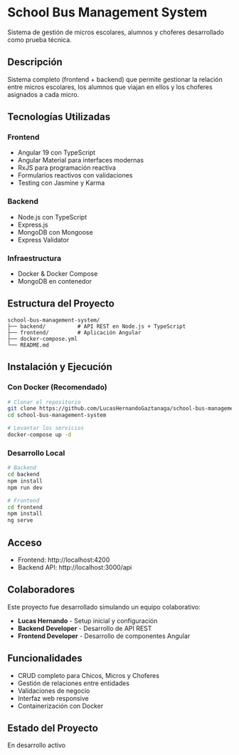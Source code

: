 # School Bus Management System

Sistema de gestión de micros escolares, alumnos y choferes desarrollado como prueba técnica.

## Descripción

Sistema completo (frontend + backend) que permite gestionar la relación entre micros escolares, los alumnos que viajan en ellos y los choferes asignados a cada micro.

## Tecnologías Utilizadas

### Frontend
- Angular 19 con TypeScript
- Angular Material para interfaces modernas
- RxJS para programación reactiva
- Formularios reactivos con validaciones
- Testing con Jasmine y Karma

### Backend
- Node.js con TypeScript
- Express.js
- MongoDB con Mongoose
- Express Validator

### Infraestructura
- Docker & Docker Compose
- MongoDB en contenedor

## Estructura del Proyecto

```
school-bus-management-system/
├── backend/          # API REST en Node.js + TypeScript
├── frontend/         # Aplicación Angular
├── docker-compose.yml
└── README.md
```

## Instalación y Ejecución

### Con Docker (Recomendado)

```bash
# Clonar el repositorio
git clone https://github.com/LucasHernandoGaztanaga/school-bus-management-system.git
cd school-bus-management-system

# Levantar los servicios
docker-compose up -d
```

### Desarrollo Local

```bash
# Backend
cd backend
npm install
npm run dev

# Frontend
cd frontend
npm install
ng serve
```

## Acceso

- Frontend: http://localhost:4200
- Backend API: http://localhost:3000/api

## Colaboradores

Este proyecto fue desarrollado simulando un equipo colaborativo:

- **Lucas Hernando** - Setup inicial y configuración
- **Backend Developer** - Desarrollo de API REST
- **Frontend Developer** - Desarrollo de componentes Angular

## Funcionalidades

- CRUD completo para Chicos, Micros y Choferes
- Gestión de relaciones entre entidades
- Validaciones de negocio
- Interfaz web responsive
- Containerización con Docker

## Estado del Proyecto

En desarrollo activo